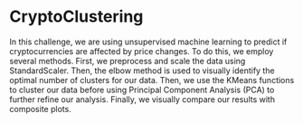 # CryptoClustering
In this challenge, we are using unsupervised machine learning to predict if cryptocurrencies are affected by price changes. To do this, we employ several methods. First, we preprocess and scale the data using StandardScaler. Then, the elbow method is used to visually identify the optimal number of clusters for our data. Then, we use the KMeans functions to cluster our data before using Principal Component Analysis (PCA) to further refine our analysis. Finally, we visually compare our results with composite plots.
